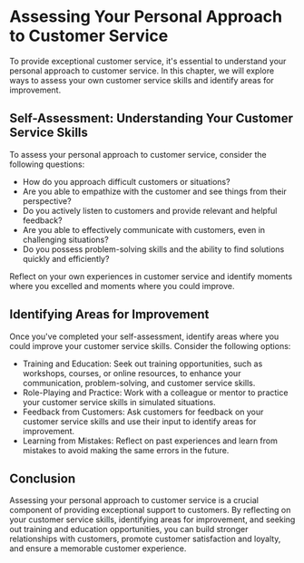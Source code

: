 Assessing Your Personal Approach to Customer Service
==========================================================================================

To provide exceptional customer service, it's essential to understand your personal approach to customer service. In this chapter, we will explore ways to assess your own customer service skills and identify areas for improvement.

Self-Assessment: Understanding Your Customer Service Skills
-----------------------------------------------------------

To assess your personal approach to customer service, consider the following questions:

* How do you approach difficult customers or situations?
* Are you able to empathize with the customer and see things from their perspective?
* Do you actively listen to customers and provide relevant and helpful feedback?
* Are you able to effectively communicate with customers, even in challenging situations?
* Do you possess problem-solving skills and the ability to find solutions quickly and efficiently?

Reflect on your own experiences in customer service and identify moments where you excelled and moments where you could improve.

Identifying Areas for Improvement
---------------------------------

Once you've completed your self-assessment, identify areas where you could improve your customer service skills. Consider the following options:

* Training and Education: Seek out training opportunities, such as workshops, courses, or online resources, to enhance your communication, problem-solving, and customer service skills.
* Role-Playing and Practice: Work with a colleague or mentor to practice your customer service skills in simulated situations.
* Feedback from Customers: Ask customers for feedback on your customer service skills and use their input to identify areas for improvement.
* Learning from Mistakes: Reflect on past experiences and learn from mistakes to avoid making the same errors in the future.

Conclusion
----------

Assessing your personal approach to customer service is a crucial component of providing exceptional support to customers. By reflecting on your customer service skills, identifying areas for improvement, and seeking out training and education opportunities, you can build stronger relationships with customers, promote customer satisfaction and loyalty, and ensure a memorable customer experience.
